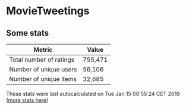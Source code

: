 # MovieTweetings
## Some stats

Metric | Value
--- | ---
Total number of ratings                 | 755,471
Number of unique users                  | 56,106
Number of unique items                  | 32,685
These stats were last autocalculated on Tue Jan 15 00:55:24 CET 2019  ([more stats here](./stats.md))

